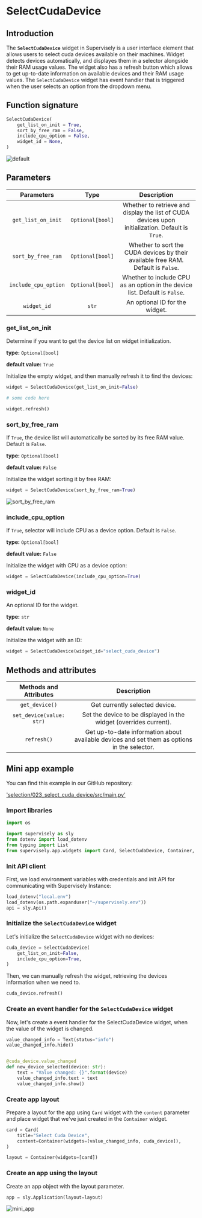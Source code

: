 # SelectCudaDevice

## Introduction

The **`SelectCudaDevice`** widget in Supervisely is a user interface element that allows users to select cuda devices available on their machines. Widget detects devices automatically, and displayes them in a selector alongside their RAM usage values. The widget also has a refresh button which allows to get up-to-date information on available devices and their RAM usage values.
The `SelectCudaDevice` widget has event handler that is triggered when the user selects an option from the dropdown menu.

## Function signature

```python
SelectCudaDevice(
    get_list_on_init = True,
    sort_by_free_ram = False,
    include_cpu_option = False,
    widget_id = None,
)
```

![default](https://github.com/user-attachments/assets/4a971741-3cc8-4844-b116-6abd40c751e2)

## Parameters

|     Parameters      |        Type         |                                         Description                                          |
| :-----------------: | :-----------------: | :------------------------------------------------------------------------------------------: |
| `get_list_on_init`  | `Optional[bool]`    | Whether to retrieve and display the list of CUDA devices upon initialization. Default is `True`. |
| `sort_by_free_ram`  | `Optional[bool]`    | Whether to sort the CUDA devices by their available free RAM. Default is `False`.              |
| `include_cpu_option`| `Optional[bool]`    | Whether to include CPU as an option in the device list. Default is `False`.                   |
| `widget_id`         | `str`               | An optional ID for the widget.                                                                |

### get_list_on_init

Determine if you want to get the device list on widget initialization.

**type:** `Optional[bool]`

**default value:** `True`

Initialize the empty widget, and then manually refresh it to find the devices:

```python
widget = SelectCudaDevice(get_list_on_init=False)

# some code here

widget.refresh()
```

### sort_by_free_ram

If `True`, the device list will automatically be sorted by its free RAM value. Default is `False`.

**type:** `Optional[bool]`

**default value:** `False`

Initialize the widget sorting it by free RAM:

```python
widget = SelectCudaDevice(sort_by_free_ram=True)
```

![sort_by_free_ram](https://github.com/user-attachments/assets/13f47e61-e924-4386-903a-62ae0ecb96fc)

### include_cpu_option

If `True`, selector will include CPU as a device option. Default is `False`.

**type:** `Optional[bool]`

**default value:** `False`

Initialize the widget with CPU as a device option:

```python
widget = SelectCudaDevice(include_cpu_option=True)
```

### widget_id

An optional ID for the widget.

**type:** `str`

**default value:** `None`

Initialize the widget with an ID:

```python
widget = SelectCudaDevice(widget_id="select_cuda_device")
```

## Methods and attributes

|                Methods and Attributes                |                      Description                       |
| :--------------------------------------------------: | :----------------------------------------------------: |
|                  `get_device()`                     |              Get currently selected device.             |
|            `set_device(value: str)`                 |  Set the device to be displayed in the widget (overrides current).|
|                    `refresh()`                      |   Get up-to-date information about available devices and set them as options in the selector.    |


## Mini app example

You can find this example in our GitHub repository:

['selection/023_select_cuda_device/src/main.py'](https://github.com/supervisely-ecosystem/ui-widgets-demos/blob/master/selection/023_select_cuda_device/src/main.py)

### Import libraries

```python
import os

import supervisely as sly
from dotenv import load_dotenv
from typing import List
from supervisely.app.widgets import Card, SelectCudaDevice, Container, Text, Button, Flexbox
```

### Init API client

First, we load environment variables with credentials and init API for communicating with Supervisely Instance:

```python
load_dotenv("local.env")
load_dotenv(os.path.expanduser("~/supervisely.env"))
api = sly.Api()
```

### Initialize the `SelectCudaDevice` widget

Let's initialize the `SelectCudaDevice` widget with no devices:

```python
cuda_device = SelectCudaDevice(
    get_list_on_init=False,
    include_cpu_option=True,
)
```

Then, we can manually refresh the widget, retrieving the devices information when we need to.

```python
cuda_device.refresh()
```

### Create an event handler for the `SelectCudaDevice` widget

Now, let's create a event handler for the SelectCudaDevice widget, when the value of the widget is changed.

```python
value_changed_info = Text(status="info")
value_changed_info.hide()


@cuda_device.value_changed
def new_device_selected(device: str):
    text = "Value changed: {}".format(device)
    value_changed_info.text = text
    value_changed_info.show()
```

### Create app layout

Prepare a layout for the app using `Card` widget with the `content` parameter and place widget that we've just created in the `Container` widget.

```python
card = Card(
    title="Select Cuda Device",
    content=Container(widgets=[value_changed_info, cuda_device]),
)

layout = Container(widgets=[card])
```

### Create an app using the layout

Create an app object with the layout parameter.

```python
app = sly.Application(layout=layout)
```

![mini_app](https://github.com/user-attachments/assets/13f47e61-e924-4386-903a-62ae0ecb96fc)
